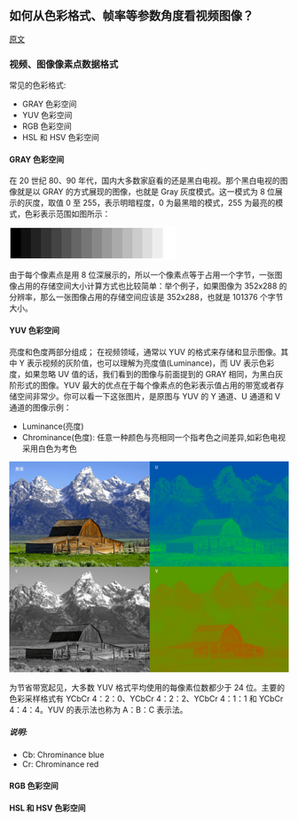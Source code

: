 ## 如何从色彩格式、帧率等参数角度看视频图像？

[原文](https://time.geekbang.org/column/article/541546)

### 视频、图像像素点数据格式

常见的色彩格式:

- GRAY 色彩空间
- YUV 色彩空间
- RGB 色彩空间
- HSL 和 HSV 色彩空间

#### GRAY 色彩空间

在 20 世纪 80、90 年代，国内大多数家庭看的还是黑白电视。那个黑白电视的图像就是以 GRAY 的方式展现的图像，也就是 Gray 灰度模式。这一模式为 8 位展示的灰度，取值 0 至 255，表示明暗程度，0 为最黑暗的模式，255 为最亮的模式，色彩表示范围如图所示：

![](./imgs/gray_example.png)

由于每个像素点是用 8 位深展示的，所以一个像素点等于占用一个字节，一张图像占用的存储空间大小计算方式也比较简单：举个例子，如果图像为 352x288 的分辨率，那么一张图像占用的存储空间应该是 352x288，也就是 101376 个字节大小。

#### YUV 色彩空间
亮度和色度两部分组成；
在视频领域，通常以 YUV 的格式来存储和显示图像。其中 Y 表示视频的灰阶值，也可以理解为亮度值(Luminance)，而 UV 表示色彩度，如果忽略 UV 值的话，我们看到的图像与前面提到的 GRAY 相同，为黑白灰阶形式的图像。YUV 最大的优点在于每个像素点的色彩表示值占用的带宽或者存储空间非常少。你可以看一下这张图片，是原图与 YUV 的 Y 通道、U 通道和 V 通道的图像示例：

- Luminance(亮度)
- Chrominance(色度): 任意一种颜色与亮相同一个指考色之间差异,如彩色电视采用白色为考色

![](./imgs/yuv_example.png)


为节省带宽起见，大多数 YUV 格式平均使用的每像素位数都少于 24 位。主要的色彩采样格式有 YCbCr 4：2：0、YCbCr 4：2：2、YCbCr 4：1：1 和 YCbCr 4：4：4。YUV 的表示法也称为 A：B：C 表示法。

##### 说明: 

- Cb: Chrominance blue
- Cr: Chrominance red

#### RGB 色彩空间


#### HSL 和 HSV 色彩空间